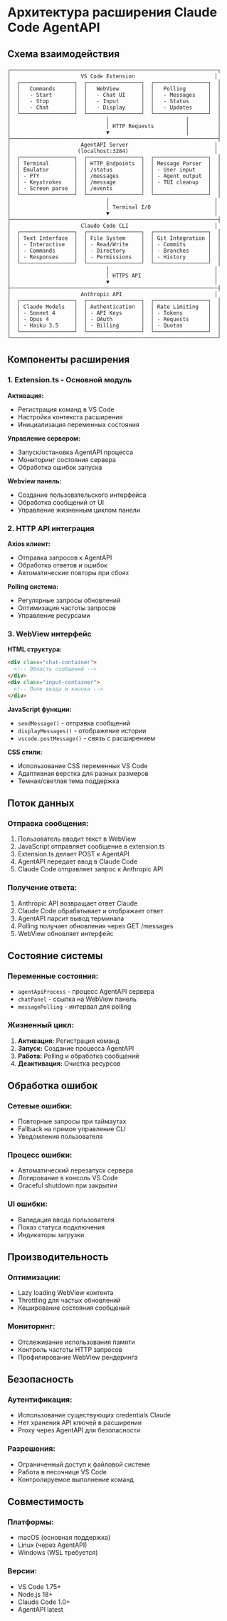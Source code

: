 # Архитектура расширения Claude Code AgentAPI

## Схема взаимодействия

```
┌─────────────────────────────────────────────────────────────────┐
│                      VS Code Extension                         │
│  ┌─────────────────┐  ┌─────────────────┐  ┌─────────────────┐  │
│  │   Commands      │  │   WebView       │  │   Polling       │  │
│  │   - Start       │  │   - Chat UI     │  │   - Messages    │  │
│  │   - Stop        │  │   - Input       │  │   - Status      │  │
│  │   - Chat        │  │   - Display     │  │   - Updates     │  │
│  └─────────────────┘  └─────────────────┘  └─────────────────┘  │
│                              │                        │         │
│                              │ HTTP Requests          │         │
│                              ▼                        │         │
├─────────────────────────────────────────────────────────────────┤
│                      AgentAPI Server                           │
│                     (localhost:3284)                           │
│  ┌─────────────────┐  ┌─────────────────┐  ┌─────────────────┐  │
│  │ Terminal        │  │ HTTP Endpoints  │  │ Message Parser  │  │
│  │ Emulator        │  │ /status         │  │ - User input    │  │
│  │ - PTY           │  │ /messages       │  │ - Agent output  │  │
│  │ - Keystrokes    │  │ /message        │  │ - TUI cleanup   │  │
│  │ - Screen parse  │  │ /events         │  │                 │  │
│  └─────────────────┘  └─────────────────┘  └─────────────────┘  │
│                              │                                 │
│                              │ Terminal I/O                    │
│                              ▼                                 │
├─────────────────────────────────────────────────────────────────┤
│                      Claude Code CLI                           │
│  ┌─────────────────┐  ┌─────────────────┐  ┌─────────────────┐  │
│  │ Text Interface  │  │ File System     │  │ Git Integration │  │
│  │ - Interactive   │  │ - Read/Write    │  │ - Commits       │  │
│  │ - Commands      │  │ - Directory     │  │ - Branches      │  │
│  │ - Responses     │  │ - Permissions   │  │ - History       │  │
│  └─────────────────┘  └─────────────────┘  └─────────────────┘  │
│                              │                                 │
│                              │ HTTPS API                       │
│                              ▼                                 │
├─────────────────────────────────────────────────────────────────┤
│                      Anthropic API                             │
│  ┌─────────────────┐  ┌─────────────────┐  ┌─────────────────┐  │
│  │ Claude Models   │  │ Authentication  │  │ Rate Limiting   │  │
│  │ - Sonnet 4      │  │ - API Keys      │  │ - Tokens        │  │
│  │ - Opus 4        │  │ - OAuth         │  │ - Requests      │  │
│  │ - Haiku 3.5     │  │ - Billing       │  │ - Quotas        │  │
│  └─────────────────┘  └─────────────────┘  └─────────────────┘  │
└─────────────────────────────────────────────────────────────────┘
```

## Компоненты расширения

### 1. Extension.ts - Основной модуль

**Активация:**
- Регистрация команд в VS Code
- Настройка контекста расширения
- Инициализация переменных состояния

**Управление сервером:**
- Запуск/остановка AgentAPI процесса
- Мониторинг состояния сервера
- Обработка ошибок запуска

**Webview панель:**
- Создание пользовательского интерфейса
- Обработка сообщений от UI
- Управление жизненным циклом панели

### 2. HTTP API интеграция

**Axios клиент:**
- Отправка запросов к AgentAPI
- Обработка ответов и ошибок
- Автоматические повторы при сбоях

**Polling система:**
- Регулярные запросы обновлений
- Оптимизация частоты запросов
- Управление ресурсами

### 3. WebView интерфейс

**HTML структура:**
```html
<div class="chat-container">
  <!-- Область сообщений -->
</div>
<div class="input-container">
  <!-- Поле ввода и кнопка -->
</div>
```

**JavaScript функции:**
- `sendMessage()` - отправка сообщений
- `displayMessages()` - отображение истории
- `vscode.postMessage()` - связь с расширением

**CSS стили:**
- Использование CSS переменных VS Code
- Адаптивная верстка для разных размеров
- Темная/светлая тема поддержка

## Поток данных

### Отправка сообщения:
1. Пользователь вводит текст в WebView
2. JavaScript отправляет сообщение в extension.ts
3. Extension.ts делает POST к AgentAPI
4. AgentAPI передает ввод в Claude Code
5. Claude Code отправляет запрос к Anthropic API

### Получение ответа:
1. Anthropic API возвращает ответ Claude
2. Claude Code обрабатывает и отображает ответ
3. AgentAPI парсит вывод терминала
4. Polling получает обновления через GET /messages
5. WebView обновляет интерфейс

## Состояние системы

### Переменные состояния:
- `agentApiProcess` - процесс AgentAPI сервера
- `chatPanel` - ссылка на WebView панель
- `messagePolling` - интервал для polling

### Жизненный цикл:
1. **Активация:** Регистрация команд
2. **Запуск:** Создание процесса AgentAPI
3. **Работа:** Polling и обработка сообщений
4. **Деактивация:** Очистка ресурсов

## Обработка ошибок

### Сетевые ошибки:
- Повторные запросы при таймаутах
- Fallback на прямое управление CLI
- Уведомления пользователя

### Процесс ошибки:
- Автоматический перезапуск сервера
- Логирование в консоль VS Code
- Graceful shutdown при закрытии

### UI ошибки:
- Валидация ввода пользователя
- Показ статуса подключения
- Индикаторы загрузки

## Производительность

### Оптимизации:
- Lazy loading WebView контента
- Throttling для частых обновлений
- Кеширование состояния сообщений

### Мониторинг:
- Отслеживание использования памяти
- Контроль частоты HTTP запросов
- Профилирование WebView рендеринга

## Безопасность

### Аутентификация:
- Использование существующих credentials Claude
- Нет хранения API ключей в расширении
- Proxy через AgentAPI для безопасности

### Разрешения:
- Ограниченный доступ к файловой системе
- Работа в песочнице VS Code
- Контролируемое выполнение команд

## Совместимость

### Платформы:
- macOS (основная поддержка)
- Linux (через AgentAPI)
- Windows (WSL требуется)

### Версии:
- VS Code 1.75+
- Node.js 18+
- Claude Code 1.0+
- AgentAPI latest
